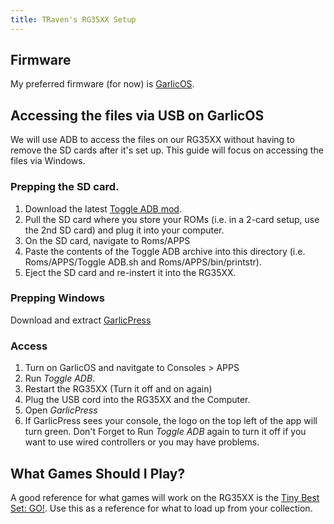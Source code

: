 ```yaml
---
title: TRaven's RG35XX Setup
---
```

## Firmware
My preferred firmware (for now) is <a href="https://www.patreon.com/posts/garlicos-for-76561333" target="_blank">GarlicOS</a>.

## Accessing the files via USB on GarlicOS
We will use ADB to access the files on our RG35XX without having to remove the SD cards after it's set up. This guide will focus on accessing the files via Windows.
### Prepping the SD card.
1. Download the latest <a href="https://www.rg35xx.com/en/apps/mods-for-garlicos/" target="_blank">Toggle ADB mod</a>.
1. Pull the SD card where you store your ROMs (i.e. in a 2-card setup, use the 2nd SD card) and plug it into your computer.
1. On the SD card, navigate to Roms/APPS
1. Paste the contents of the Toggle ADB archive into this directory (i.e. Roms/APPS/Toggle ADB.sh and Roms/APPS/bin/printstr).
1. Eject the SD card and re-instert it into the RG35XX.
### Prepping Windows
Download and extract [GarlicPress](https://github.com/prosthetichead/GarlicPress)
### Access
1. Turn on GarlicOS and navitgate to Consoles > APPS
1. Run *Toggle ADB*.
1. Restart the RG35XX (Turn it off and on again)
1. Plug the USB cord into the RG35XX and the Computer.
1. Open *GarlicPress*
1. If GarlicPress sees your console, the logo on the top left of the app will turn green.
Don't Forget to Run *Toggle ADB* again to turn it off if you want to use wired controllers or you may have problems.

## What Games Should I Play?
A good reference for what games will work on the RG35XX is the <a href="https://archive.org/details/tiny-best-set-go" target="_blank">Tiny Best Set: GO!</a>. Use this as a reference for what to load up from your collection.
